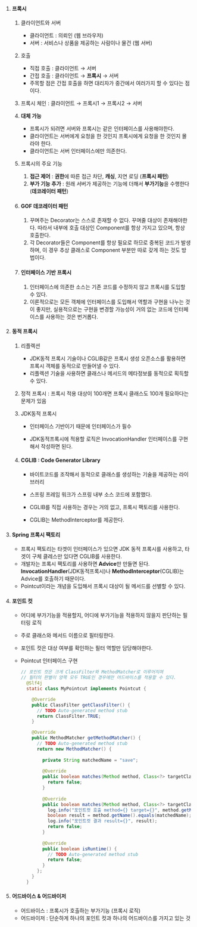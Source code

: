 1. #### 프록시

   1. 클라이언트와 서버

      - 클라이언트 : 의뢰인 (웹 브라우저)
      - 서버 : 서비스나 상품을 제공하는 사람이나 물건 (웹 서버)

   2. 호출

      - 직접 호출 : 클라이언트 → 서버
      - 간접 호출 : 클라이언트 → **프록시** → 서버
      - 주목할 점은 간접 호출을 하면 대리자가 중간에서 여러가지 할 수 있다는 점이다.

   3. 프록시 체인 : 클라이언트 → 프록시1 → 프록시2 → 서버

   4. **대체 가능**

      - 프록시가 되려면 서버와 프록시는 같은 인터페이스를 사용해야한다. 
      - 클라이언트는 서버에게 요청을 한 것인지 프록시에게 요청을 한 것인지 몰라야 한다. 
      - 클라이언트는 서버 인터페이스에만 의존한다.

   5. 프록시의 주요 기능 *<!--(프록시 <> 프록시 패턴)-->*

      1. **접근 제어** : **권한**에 따른 접근 차단, **캐싱**, 지연 로딩 (**프록시 패턴**)
      2. **부가 기능 추가** : 원래 서버가 제공하는 기능에 더해서 **부가기능**을 수행한다 (**데코레이터 패턴**)
      
   6. #### GOF 데코레이터 패턴

      1. 꾸며주는 Decorator는 스스로 존재할 수 없다. 꾸며줄 대상이 존재해야한다. 따라서 내부에 호출 대상인 Component를 항상 가지고 있으며, 항상 호출한다.
      2. 각 Decorator들은 Component를 항상 필요로 하므로 중복된 코드가 발생하며, 이 경우 추상 클래스로 Component 부분만 따로 갖게 하는 것도 방법이다.

   7. #### 인터페이스 기반 프록시

      1. 인터페이스에 의존한 소스는 기존 코드를 수정하지 않고 프록시를 도입할 수 있다.
      2. 이론적으로는 모든 객체에 인터페이스를 도입해서 역할과 구현을 나누는 것이 좋지만, 실용적으로는 구현을 변경할 가능성이 거의 없는 코드에 인터페이스를 사용하는 것은 번거롭다.

2. #### 동적 프록시

   1. 리플렉션
      - JDK동적 프록시 기술이나 CGLIB같은 프록시 생성 오픈소스를 활용하면 프록시 객체를 동적으로 만들어낼 수 있다.
      - 리플렉션 기술을 사용하면 클래스나 메서드의 메타정보를 동적으로 획득할 수 있다.
      
   2. 정적 프록시 : 프록시 적용 대상이 100개면 프록시 클래스도 100개 필요하다는 문제가 있음

   3. JDK동적 프록시

      - 인터페이스 기반이기 때문에 인터페이스가 필수

      - JDK동적프록시에 적용할 로직은 InvocationHandler 인터페이스를 구현해서 작성하면 된다.

   4. #### CGLIB : Code Generator Library
   
      - 바이트코드를 조작해서 동적으로 클래스를 생성하는 기술을 제공하는 라이브러리
      - 스프링 프레임 워크가 스프링 내부 소스 코드에 포함했다.
      - CGLIB를 직접 사용하는 경우는 거의 없고, 프록시 팩토리를 사용한다.
   
      - CGLIB는 MethodInterceptor를 제공한다.

3. #### Spring 프록시 팩토리

   - 프록시 팩토리는 타겟이 인터페이스가 있으면 JDK 동적 프록시를 사용하고, 타겟이 구체 클레스만 있다면 CGLIB를 사용한다.
   - 개발자는 프록시 팩토리를 사용하면 **Advice**만 만들면 된다. **InvocationHandler**(JDK동적프록시)나 **MethodInterceptor**(CGLIB)는 Advice를 호출하기 때문이다.
   - Pointcut이라는 개념을 도입해서 프록시 대상이 될 메서드를 선별할 수 있다.

4. #### 포인트 컷

   - 어디에 부가기능을 적용할지, 어디에 부가기능을 적용하지 않을지 판단하는 필터링 로직

   - 주로 클래스와 메서드 이름으로 필터링한다.

   - 포인트 컷은 대상 여부를 확인하는 필터 역할만 담당해야한다.

   - Pointcut 인터페이스 구현

     ```java
     // 포인트 컷은 크게 ClassFilter와 MethodMatcher로 이루어지며
     // 필터의 판별이 양쪽 모두 TRUE인 경우에만 어드바이스를 적용할 수 있다.
       @Slf4j
       static class MyPointcut implements Pointcut {
     
         @Override
         public ClassFilter getClassFilter() {
           // TODO Auto-generated method stub
           return ClassFilter.TRUE;
         }
     
         @Override
         public MethodMatcher getMethodMatcher() {
           // TODO Auto-generated method stub
           return new MethodMatcher() {
             
             private String matchedName = "save";
             
             @Override
             public boolean matches(Method method, Class<?> targetClass, Object... args) {
               return false;
             }
             
             @Override
             public boolean matches(Method method, Class<?> targetClass) {
               log.info("포인트컷 호출 method={} target={}", method.getName(), targetClass);
               boolean result = method.getName().equals(matchedName);
               log.info("포인트컷 결과 result={}", result);
               return false;
             }
             
             @Override
             public boolean isRuntime() {
               // TODO Auto-generated method stub
               return false;
             }
           };
         }
       }
     ```

     

5. #### 어드바이스 & 어드바이저

   - 어드바이스 : 프록시가 호출하는 부가기능 (프록시 로직)
   - 어드바이저 : 단순하게 하나의 포인트 컷과 하나의 어드바이스를 가지고 있는 것

